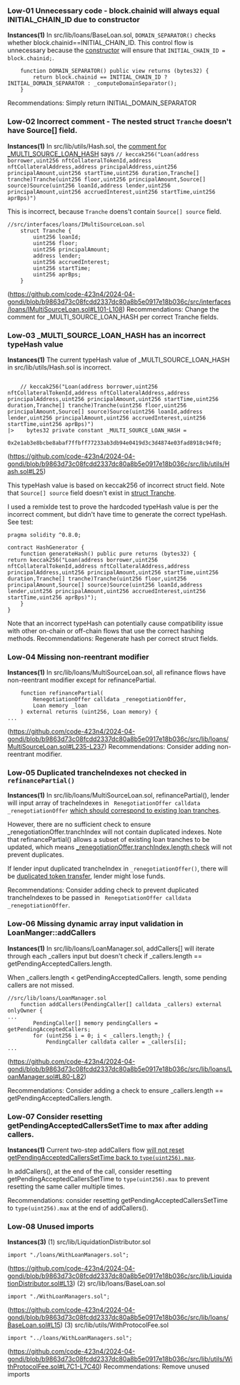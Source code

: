 ### Low-01 Unnecessary code - block.chainid will always equal INITIAL_CHAIN_ID due to constructor
**Instances(1)**
In src/lib/loans/BaseLoan.sol, `DOMAIN_SEPARATOR()` checks whether block.chainid==INITIAL_CHAIN_ID. This control flow is unnecessary because the [constructor](https://github.com/code-423n4/2024-04-gondi/blob/b9863d73c08fcdd2337dc80a8b5e0917e18b036c/src/lib/loans/BaseLoan.sol#L125C9-L125C42) will ensure that `INITIAL_CHAIN_ID = block.chainid;`.
```solidity
    function DOMAIN_SEPARATOR() public view returns (bytes32) {
        return block.chainid == INITIAL_CHAIN_ID ? INITIAL_DOMAIN_SEPARATOR : _computeDomainSeparator();
    }
```
Recommendations:
Simply return INITIAL_DOMAIN_SEPARATOR

### Low-02 Incorrect comment - The nested struct `Tranche` doesn't have Source[] field.
**Instances(1)**
In src/lib/utils/Hash.sol, the [comment for _MULTI_SOURCE_LOAN_HASH](https://github.com/code-423n4/2024-04-gondi/blob/b9863d73c08fcdd2337dc80a8b5e0917e18b036c/src/lib/utils/Hash.sol#L25) says `// keccak256("Loan(address borrower,uint256 nftCollateralTokenId,address nftCollateralAddress,address principalAddress,uint256 principalAmount,uint256 startTime,uint256 duration,Tranche[] tranche)Tranche(uint256 floor,uint256 principalAmount,Source[] source)Source(uint256 loanId,address lender,uint256 principalAmount,uint256 accruedInterest,uint256 startTime,uint256 aprBps)")`

This is incorrect, because `Tranche` doens't contain `Source[] source` field.
```solidity
//src/interfaces/loans/IMultiSourceLoan.sol
    struct Tranche {
        uint256 loanId;
        uint256 floor;
        uint256 principalAmount;
        address lender;
        uint256 accruedInterest;
        uint256 startTime;
        uint256 aprBps;
    }
``` 
(https://github.com/code-423n4/2024-04-gondi/blob/b9863d73c08fcdd2337dc80a8b5e0917e18b036c/src/interfaces/loans/IMultiSourceLoan.sol#L101-L108)
Recommendations:
Change the comment for _MULTI_SOURCE_LOAN_HASH per correct Tranche fields.

### Low-03  _MULTI_SOURCE_LOAN_HASH has an incorrect typeHash value 
**Instances(1)**
The current typeHash value of _MULTI_SOURCE_LOAN_HASH in src/lib/utils/Hash.sol is incorrect.
```solidity

    // keccak256("Loan(address borrower,uint256 nftCollateralTokenId,address nftCollateralAddress,address principalAddress,uint256 principalAmount,uint256 startTime,uint256 duration,Tranche[] tranche)Tranche(uint256 floor,uint256 principalAmount,Source[] source)Source(uint256 loanId,address lender,uint256 principalAmount,uint256 accruedInterest,uint256 startTime,uint256 aprBps)")
|>    bytes32 private constant _MULTI_SOURCE_LOAN_HASH =
        0x2e1ab3e8bcbe8abaf7ffbff77233ab3db94e0419d3c3d4874e03fad8918c94f0;
```
(https://github.com/code-423n4/2024-04-gondi/blob/b9863d73c08fcdd2337dc80a8b5e0917e18b036c/src/lib/utils/Hash.sol#L25)

This typeHash value is based on keccak256 of incorrect struct field. Note that `Source[] source` field doesn't exist in [struct Tranche](https://github.com/code-423n4/2024-04-gondi/blob/b9863d73c08fcdd2337dc80a8b5e0917e18b036c/src/interfaces/loans/IMultiSourceLoan.sol#L101).

I used a remixIde test to prove the hardcoded typeHash value is per the incorrect comment, but didn't have time to generate the correct typeHash. See test:
```solidity
pragma solidity ^0.8.0;

contract HashGenerator {
    function generateHash() public pure returns (bytes32) {
return keccak256("Loan(address borrower,uint256 nftCollateralTokenId,address nftCollateralAddress,address principalAddress,uint256 principalAmount,uint256 startTime,uint256 duration,Tranche[] tranche)Tranche(uint256 floor,uint256 principalAmount,Source[] source)Source(uint256 loanId,address lender,uint256 principalAmount,uint256 accruedInterest,uint256 startTime,uint256 aprBps)");
    }
}
```
Note that an incorrect typeHash can potentially cause compatibility issue with other on-chain or off-chain flows that use the correct hashing methods.
Recommendations:
Regenerate hash per correct struct fields.


### Low-04 Missing non-reentrant modifier
**Instances(1)**
In src/lib/loans/MultiSourceLoan.sol, all refinance flows have non-reentrant modifier except for refinancePartial.

```solidity
    function refinancePartial(
        RenegotiationOffer calldata _renegotiationOffer,
        Loan memory _loan
    ) external returns (uint256, Loan memory) {
...
```
(https://github.com/code-423n4/2024-04-gondi/blob/b9863d73c08fcdd2337dc80a8b5e0917e18b036c/src/lib/loans/MultiSourceLoan.sol#L235-L237)
Recommendations:
Consider adding non-reentrant modifier.

### Low-05 Duplicated trancheIndexes not checked in `refinancePartial()`
**Instances(1)**
In src/lib/loans/MultiSourceLoan.sol, refinancePartial(), lender will input array of tracheIndexes in ` RenegotiationOffer calldata _renegotiationOffer` [which should correspond to existing loan tranches](https://github.com/code-423n4/2024-04-gondi/blob/b9863d73c08fcdd2337dc80a8b5e0917e18b036c/src/lib/loans/MultiSourceLoan.sol#L258-L262).

However, there are no sufficient check to ensure _renegotiationOffer.tranchIndex will not contain duplicated indexes. Note that refinancePartial() allows a subset of existing loan tranches to be updated, which means [_renegotiationOffer.tranchIndex.length check](https://github.com/code-423n4/2024-04-gondi/blob/b9863d73c08fcdd2337dc80a8b5e0917e18b036c/src/lib/loans/MultiSourceLoan.sol#L661) will not prevent duplicates.

If lender input duplicated trancheIndex in `_renegotiationOffer()`, there will be [duplicated token transfer](https://github.com/code-423n4/2024-04-gondi/blob/b9863d73c08fcdd2337dc80a8b5e0917e18b036c/src/lib/loans/MultiSourceLoan.sol#L636-L637), lender might lose funds.

Recommendations:
Consider adding check to prevent duplicated trancheIndexes to be passed in ` RenegotiationOffer calldata _renegotiationOffer`.

### Low-06  Missing dynamic array input validation in LoanManger::addCallers
**Instances(1)**
In src/lib/loans/LoanManager.sol, addCallers[] will iterate through each _callers input but doesn't check if _callers.length == getPendingAcceptedCallers.length.

When _callers.length < getPendingAcceptedCallers. length, some pending callers are not missed.
```solidity
//src/lib/loans/LoanManager.sol
    function addCallers(PendingCaller[] calldata _callers) external onlyOwner {
...
        PendingCaller[] memory pendingCallers = getPendingAcceptedCallers;
        for (uint256 i = 0; i < _callers.length;) {
            PendingCaller calldata caller = _callers[i];
...
```
(https://github.com/code-423n4/2024-04-gondi/blob/b9863d73c08fcdd2337dc80a8b5e0917e18b036c/src/lib/loans/LoanManager.sol#L80-L82)

Recommendations:
Consider adding a check to ensure _callers.length == getPendingAcceptedCallers.length.

### Low-07 Consider resetting getPendingAcceptedCallersSetTime to max after adding callers.
**Instances(1)**
Current two-step addCallers flow [will not reset getPendingAcceptedCallersSetTime back to `type(uint256).max`](https://github.com/code-423n4/2024-04-gondi/blob/b9863d73c08fcdd2337dc80a8b5e0917e18b036c/src/lib/loans/LoanManager.sol#L96).

In addCallers(), at the end of the call, consider resetting getPendingAcceptedCallersSetTime to `type(uint256).max` to prevent resetting the same caller multiple times.

Recommendations:
consider resetting getPendingAcceptedCallersSetTime to `type(uint256).max` at the end of addCallers().

### Low-08 Unused imports 
**Instances(3)**
(1)
src/lib/LiquidationDistributor.sol
```
import "./loans/WithLoanManagers.sol";
```
(https://github.com/code-423n4/2024-04-gondi/blob/b9863d73c08fcdd2337dc80a8b5e0917e18b036c/src/lib/LiquidationDistributor.sol#L13)
(2)
src/lib/loans/BaseLoan.sol
```
import "./WithLoanManagers.sol";
```
(https://github.com/code-423n4/2024-04-gondi/blob/b9863d73c08fcdd2337dc80a8b5e0917e18b036c/src/lib/loans/BaseLoan.sol#L15)
(3)
src/lib/utils/WithProtocolFee.sol
```
import "../loans/WithLoanManagers.sol";
```
(https://github.com/code-423n4/2024-04-gondi/blob/b9863d73c08fcdd2337dc80a8b5e0917e18b036c/src/lib/utils/WithProtocolFee.sol#L7C1-L7C40)
Recommendations:
Remove unused imports
